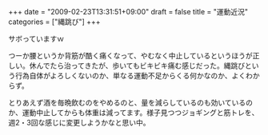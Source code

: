 +++
date = "2009-02-23T13:31:51+09:00"
draft = false
title = "運動近況"
categories = ["縄跳び"]
+++

<p>サボっていますｗ </p>  <p>つーか腰というか背筋が酷く痛くなって、やむなく中止しているというほうが正しい。休んでたら治ってきたが、歩いてもビキビキ痛む感じだった。縄跳びという行為自体がよろしくないのか、単なる運動不足からくる何かなのか、よくわからず。 </p>  <p>とりあえず酒を毎晩飲むのをやめるのと、量を減らしているのも効いているのか、運動中止してからも体重は減ってます。様子見つつジョギングと筋トレを、週2・3回な感じに変更しようかなと思い中。</p>

